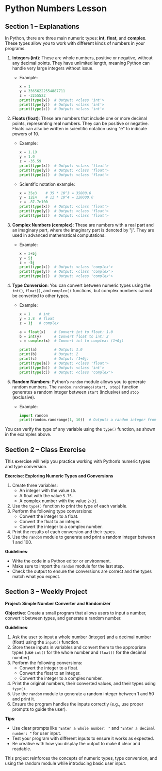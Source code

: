 # Python Numbers Lesson

## Section 1 – Explanations

In Python, there are three main numeric types: **int**, **float**, and **complex**. These types allow you to work with different kinds of numbers in your programs.

1. **Integers (int)**: These are whole numbers, positive or negative, without any decimal points. They have unlimited length, meaning Python can handle very large integers without issue.
   - Example:
     ```python
     x = 1
     y = 35656222554887711
     z = -3255522
     print(type(x))  # Output: <class 'int'>
     print(type(y))  # Output: <class 'int'>
     print(type(z))  # Output: <class 'int'>
     ```

2. **Floats (float)**: These are numbers that include one or more decimal points, representing real numbers. They can be positive or negative. Floats can also be written in scientific notation using "e" to indicate powers of 10.
   - Example:
     ```python
     x = 1.10
     y = 1.0
     z = -35.59
     print(type(x))  # Output: <class 'float'>
     print(type(y))  # Output: <class 'float'>
     print(type(z))  # Output: <class 'float'>
     ```
   - Scientific notation example:
     ```python
     x = 35e3    # 35 * 10^3 = 35000.0
     y = 12E4    # 12 * 10^4 = 120000.0
     z = -87.7e100
     print(type(x))  # Output: <class 'float'>
     print(type(y))  # Output: <class 'float'>
     print(type(z))  # Output: <class 'float'>
     ```

3. **Complex Numbers (complex)**: These are numbers with a real part and an imaginary part, where the imaginary part is denoted by "j". They are used in advanced mathematical computations.
   - Example:
     ```python
     x = 3+5j
     y = 5j
     z = -5j
     print(type(x))  # Output: <class 'complex'>
     print(type(y))  # Output: <class 'complex'>
     print(type(z))  # Output: <class 'complex'>
     ```

4. **Type Conversion**: You can convert between numeric types using the `int()`, `float()`, and `complex()` functions, but complex numbers cannot be converted to other types.
   - Example:
     ```python
     x = 1    # int
     y = 2.8  # float
     z = 1j   # complex

     a = float(x)    # Convert int to float: 1.0
     b = int(y)      # Convert float to int: 2
     c = complex(x)  # Convert int to complex: (1+0j)

     print(a)        # Output: 1.0
     print(b)        # Output: 2
     print(c)        # Output: (1+0j)
     print(type(a))  # Output: <class 'float'>
     print(type(b))  # Output: <class 'int'>
     print(type(c))  # Output: <class 'complex'>
     ```

5. **Random Numbers**: Python’s `random` module allows you to generate random numbers. The `random.randrange(start, stop)` function generates a random integer between `start` (inclusive) and `stop` (exclusive).
   - Example:
     ```python
     import random
     print(random.randrange(1, 10))  # Outputs a random integer from 1 to 9
     ```

You can verify the type of any variable using the `type()` function, as shown in the examples above.

## Section 2 – Class Exercise

This exercise will help you practice working with Python’s numeric types and type conversion.

**Exercise: Exploring Numeric Types and Conversions**

1. Create three variables:
   - An integer with the value `10`.
   - A float with the value `5.75`.
   - A complex number with the value `2+3j`.
2. Use the `type()` function to print the type of each variable.
3. Perform the following type conversions:
   - Convert the integer to a float.
   - Convert the float to an integer.
   - Convert the integer to a complex number.
4. Print the results of each conversion and their types.
5. Use the `random` module to generate and print a random integer between 1 and 100.

**Guidelines**:
- Write the code in a Python editor or environment.
- Make sure to import the `random` module for the last step.
- Check the output to ensure the conversions are correct and the types match what you expect.

## Section 3 – Weekly Project

**Project: Simple Number Converter and Randomizer**

**Objective**: Create a small program that allows users to input a number, convert it between types, and generate a random number.

**Guidelines**:
1. Ask the user to input a whole number (integer) and a decimal number (float) using the `input()` function.
2. Store these inputs in variables and convert them to the appropriate types (use `int()` for the whole number and `float()` for the decimal number).
3. Perform the following conversions:
   - Convert the integer to a float.
   - Convert the float to an integer.
   - Convert the integer to a complex number.
4. Print the original numbers, their converted values, and their types using `type()`.
5. Use the `random` module to generate a random integer between 1 and 50 and print it.
6. Ensure the program handles the inputs correctly (e.g., use proper prompts to guide the user).

**Tips**:
- Use clear prompts like `"Enter a whole number: "` and `"Enter a decimal number: "` for user input.
- Test your program with different inputs to ensure it works as expected.
- Be creative with how you display the output to make it clear and readable.

This project reinforces the concepts of numeric types, type conversion, and using the random module while introducing basic user input.